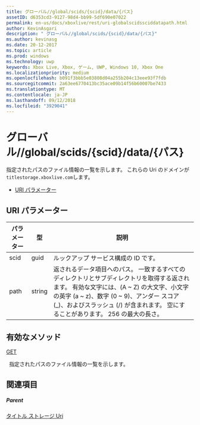 ```yaml
---
title: グローバル//global/scids/{scid}/data/{パス}
assetID: d6353cd3-9127-98d4-bb99-5df690e07022
permalink: en-us/docs/xboxlive/rest/uri-globalscidssciddatapath.html
author: KevinAsgari
description: " グローバル//global/scids/{scid}/data/{パス}"
ms.author: kevinasg
ms.date: 20-12-2017
ms.topic: article
ms.prod: windows
ms.technology: uwp
keywords: Xbox Live, Xbox, ゲーム, UWP, Windows 10, Xbox One
ms.localizationpriority: medium
ms.openlocfilehash: b091f3bbb5e03808d04a255b204c13eee93f7fdb
ms.sourcegitcommit: 2a63ee6770413bc35ace09b14f56b60007be7433
ms.translationtype: MT
ms.contentlocale: ja-JP
ms.lasthandoff: 09/12/2018
ms.locfileid: "3929041"
---
```

# <a name="globalscidssciddatapath"></a>グローバル//global/scids/{scid}/data/{パス}
指定されたパスのファイル情報の一覧を示します。 これらの Uri のドメインが`titlestorage.xboxlive.com`します。
 
  * [URI パラメーター](#ID4EV)
 
<a id="ID4EV"></a>

 
## <a name="uri-parameters"></a>URI パラメーター
 
| パラメーター| 型| 説明| 
| --- | --- | --- | 
| scid| guid| ルックアップ サービス構成の ID です。| 
| path| string| 返されるデータ項目へのパス。 一致するすべてのディレクトリとサブディレクトリを取得する返されます。 有効な文字には、(A ~ Z) の大文字、小文字の英字 (a ~ z)、数字 (0 ~ 9)、アンダー スコア (_)、およびスラッシュ (/) が含まれます。 空にすることがあります。 256 の最大の長さ。| 
  
<a id="ID4E3B"></a>

 
## <a name="valid-methods"></a>有効なメソッド

[GET](uri-globalscidssciddatapath-get.md)

&nbsp;&nbsp;指定されたパスのファイル情報の一覧を示します。
 
<a id="ID4EGC"></a>

 
## <a name="see-also"></a>関連項目
 
<a id="ID4EIC"></a>

 
##### <a name="parent"></a>Parent 

[タイトル ストレージ Uri](atoc-reference-storagev2.md)

   